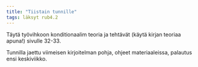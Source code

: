 ```yaml
---
title: "Tiistain tunnille"
tags: läksyt rub4.2
---
```


Täytä työvihkoon konditionaalim teoria ja tehtävät (käytä kirjan teoriaa apuna!) sivulle 32-33.

Tunnilla jaettu viimeisen kirjoitelman pohja, ohjeet materiaaleissa, palautus ensi keskiviikko.